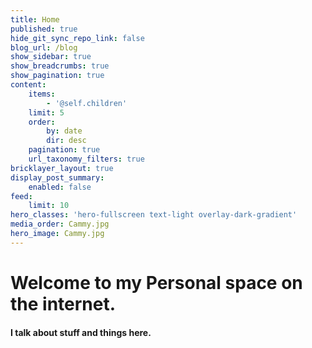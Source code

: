 ```yaml
---
title: Home
published: true
hide_git_sync_repo_link: false
blog_url: /blog
show_sidebar: true
show_breadcrumbs: true
show_pagination: true
content:
    items:
        - '@self.children'
    limit: 5
    order:
        by: date
        dir: desc
    pagination: true
    url_taxonomy_filters: true
bricklayer_layout: true
display_post_summary:
    enabled: false
feed:
    limit: 10
hero_classes: 'hero-fullscreen text-light overlay-dark-gradient'
media_order: Cammy.jpg
hero_image: Cammy.jpg
---
```


# Welcome to my Personal space on the internet.

#### I talk about stuff and things here.